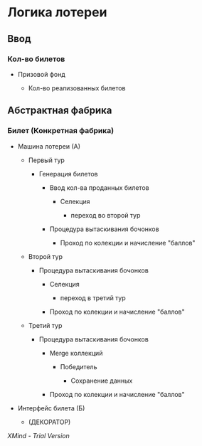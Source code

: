 # Логика лотереи

## Ввод

### Кол-во билетов

- Призовой фонд

	- Кол-во реализованных билетов

## Абстрактная фабрика

### Билет (Конкретная фабрика)

- Машина лотереи (А)

	- Первый тур

		- Генерация билетов

			- Ввод кол-ва проданных билетов

				- Селекция

					-  переход во второй тур

			- Процедура вытаскивания бочонков

				- Проход по колекции и начисление 
"баллов"

	- Второй тур

		- Процедура вытаскивания бочонков

			- Селекция 

				-  переход в третий тур

			- Проход по колекции и начисление 
"баллов"

	- Третий тур

		- Процедура вытаскивания бочонков

			- Merge коллекций

				- Победитель

					- Сохранение данных

			- Проход по колекции и начисление 
"баллов"

- Интерфейс билета (Б)

	- (ДЕКОРАТОР)

*XMind - Trial Version*